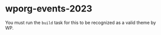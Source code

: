 # wporg-events-2023

You must run the `build` task for this to be recognized as a valid theme by WP.
